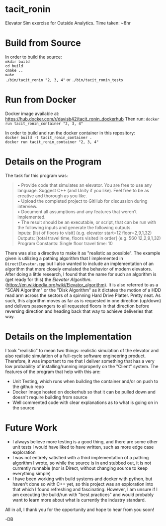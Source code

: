 # tacit_ronin
Elevator Sim exercise for Outside Analytics. Time taken: ~8hr

# Build from Source
In order to build the source:  
`mkdir build`  
`cd build`  
`cmake ..`  
`make`  
`./bin/tacit_ronin "2, 3, 4"` or `./bin/tacit_ronin_tests`

# Run from Docker
Docker image available at:
https://hub.docker.com/r/davisb42/tacit_ronin_dockerhub
Then run: 
`docker run tacit_ronin_container "2, 3, 4"`

In order to build and run the docker container in this repository:  
`docker build -t tacit_ronin_container .`  
`docker run tacit_ronin_container "2, 3, 4"`

# Details on the Program
The task for this program was:
> •       Provide code that simulates an elevator. You are free to use any language. Suggest C++ (and Unity if you like).  Feel free to be as creative and thorough as you like.  
> •       Upload the completed project to GitHub for discussion during interview.  
> •       Document all assumptions and any features that weren’t implemented.  
> •       The result should be an executable, or script, that can be run with the following inputs and generate the following outputs.  
>                    Inputs: [list of floors to visit] (e.g. elevator start=12 floor=2,9,1,32)  
>                    Outputs: [total travel time, floors visited in order] (e.g. 560 12,2,9,1,32)  
>                    Program Constants: Single floor travel time: 10  

There was also a directive to make it as "realistic as possible". The example given is utilizing a pathing algorithm that I implemented in `DirectElevator.cpp` but I also wanted to include an implementation of an algorithm that more closely emulated the behavior of modern elevators. After doing a little research, I found that the name for such an algorithm is (get ready for this) the *Elevator Algorithm*. (https://en.wikipedia.org/wiki/Elevator_algorithm). It is also referred to as a "SCAN Algorithm" or the "Disk Algorithm" as it dictates the motion of a HDD read arm across the sectors of a spinning Hard Drive Platter. Pretty neat. As such, this algorithm moves as far as is requested in one direction (up/down) and delivers passengers to all requested floors in that direction before reversing direction and heading back that way to achieve deliveries that way.

# Details on the Implementation
I took "realistic" to mean two things: realistic simulation of the elevator and also realistic simulation of a full-cycle software engineering product. Therefore, it was important to me that I deliver something that has a very low probability of installing/running improperly on the "Client" system. The features of the program that help with this are:
- Unit Testing, which runs when building the container and/or on push to the github repo
- Docker Image hosted on dockerhub so that it can be pulled down and doesn't require building from source
- Well commented code with clear explanations as to what is going on in the source

# Future Work
- I always believe more testing is a good thing, and there are some other unit tests I would have liked to have written, such as more edge case exploration
- I was not entirely satisfied with a third implementation of a pathing algorithm I wrote, so while the source is in and stubbed out, it is not currently runnable (nor is Direct, without changing source to keep everything simple)
- I have been working with build systems and docker with python, but haven't done so with C++ yet, so this project was an exploration into that which I found refreshing and fascinating. However, I am unsure if I am executing the build/run with "best practices" and would probably want to learn more about what is currently the industry standard.

All in all, I thank you for the opportunity and hope to hear from you soon!

-DB
